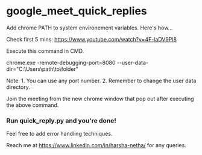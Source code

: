 # google_meet_quick_replies

Add chrome PATH to system environement variables.
Here's how...

Check first 5 mins: https://www.youtube.com/watch?v=4F-laDV9Pl8 

Execute this command in CMD.

chrome.exe -remote-debugging-port=8080 --user-data-dir="C:\Users\path\to\folder"

Note: 1. You can use any port number. 2. Remember to change the user data directory.

Join the meeting from the new chrome window that pop out after executing the above command.

### Run quick_reply.py and you're done!

Feel free to add error handling techniques.

Reach me at https://www.linkedin.com/in/harsha-netha/ for any queries.
